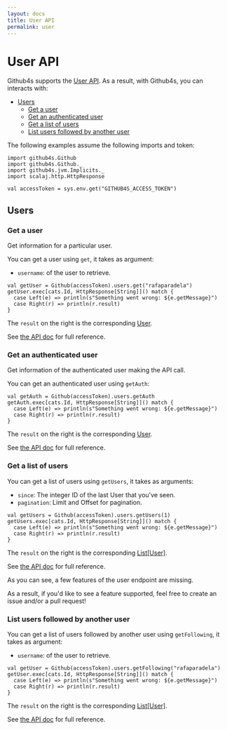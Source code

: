 ```yaml
---
layout: docs
title: User API
permalink: user
---
```


# User API

Github4s supports the [User API](https://developer.github.com/v3/users/). As a result,
with Github4s, you can interacts with:

- [Users](#users)
  - [Get a user](#get-a-user)
  - [Get an authenticated user](#get-an-authenticated-user)
  - [Get a list of users](#get-a-list-of-users)
  - [List users followed by another user](#get-following)

The following examples assume the following imports and token:

```tut:silent
import github4s.Github
import github4s.Github._
import github4s.jvm.Implicits._
import scalaj.http.HttpResponse

val accessToken = sys.env.get("GITHUB4S_ACCESS_TOKEN")
```

## Users

### Get a user

Get information for a particular user.

You can get a user using `get`, it takes as argument:

- `username`: of the user to retrieve.

```tut:silent
val getUser = Github(accessToken).users.get("rafaparadela")
getUser.exec[cats.Id, HttpResponse[String]]() match {
  case Left(e) => println(s"Something went wrong: ${e.getMessage}")
  case Right(r) => println(r.result)
}
```

The `result` on the right is the corresponding [User][user-scala].

See [the API doc](https://developer.github.com/v3/users/#get-a-single-user) for full reference.


### Get an authenticated user

Get information of the authenticated user making the API call.

You can get an authenticated user using `getAuth`:

```tut:silent
val getAuth = Github(accessToken).users.getAuth
getAuth.exec[cats.Id, HttpResponse[String]]() match {
  case Left(e) => println(s"Something went wrong: ${e.getMessage}")
  case Right(r) => println(r.result)
}
```

The `result` on the right is the corresponding [User][user-scala].

See [the API doc](https://developer.github.com/v3/users/#get-the-authenticated-user) for full reference.


### Get a list of users

You can get a list of users using `getUsers`, it takes as arguments:

- `since`: The integer ID of the last User that you've seen.
- `pagination`: Limit and Offset for pagination.

```tut:silent
val getUsers = Github(accessToken).users.getUsers(1)
getUsers.exec[cats.Id, HttpResponse[String]]() match {
  case Left(e) => println(s"Something went wrong: ${e.getMessage}")
  case Right(r) => println(r.result)
}
```

The `result` on the right is the corresponding [List[User]][user-scala].

See [the API doc](https://developer.github.com/v3/users/#get-all-users) for full reference.

As you can see, a few features of the user endpoint are missing.

As a result, if you'd like to see a feature supported, feel free to create an issue and/or a pull request!

[user-scala]: https://github.com/47deg/github4s/blob/master/github4s/shared/src/main/scala/github4s/free/domain/User.scala

### List users followed by another user

You can get a list of users followed by another user using `getFollowing`, it takes as argument:

- `username`: of the user to retrieve.

```tut:silent
val getUser = Github(accessToken).users.getFollowing("rafaparadela")
getUser.exec[cats.Id, HttpResponse[String]]() match {
  case Left(e) => println(s"Something went wrong: ${e.getMessage}")
  case Right(r) => println(r.result)
}
```

The `result` on the right is the corresponding [List[User]][user-scala].

See [the API doc](https://developer.github.com/v3/users/followers/#list-users-followed-by-another-use) for full reference.
